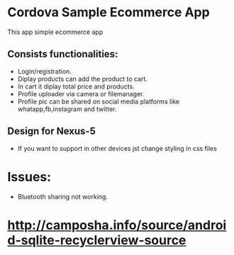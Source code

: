 # Cordova Sample Ecommerce App
This app simple ecommerce app  

## Consists functionalities:
* Login/registration.
* Diplay products can add the product to cart.
* In cart it diplay total price and products.
* Profile uploader via camera or filemanager.
* Profile pic can be shared on social media platforms like whatapp,fb,instagram and twitter.

## Design for Nexus-5
* If you want to support  in other devices jst change styling in css files

# Issues:
* Bluetooth sharing not working.
# http://camposha.info/source/android-sqlite-recyclerview-source
